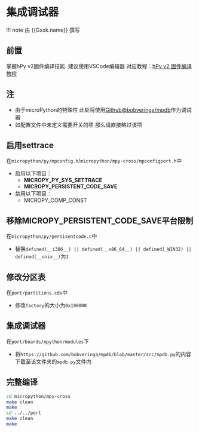 # 集成调试器

!!! note
	由 {{Gxxk.name}} 撰写

## 前置
掌握hPy v2固件编译技能.
建议使用VSCode编辑器
对应教程：[hPy v2 固件编译教程](/wiki/hPy_v2/FirmwareCompile)
## 注
- 由于microPython的特殊性 此处将使用[Github@bobveringa/mpdb](https://github.com/bobveringa/mpdb/)作为调试器
- 如配置文件中未定义需要开关的项 那么请直接略过该项
## 启用settrace
在`micropython/py/mpconfig.h`/`micropython/mpy-cross/mpconfigport.h`中

- 启用以下项目：
	- **MICROPY_PY_SYS_SETTRACE**
	- **MICROPY_PERSISTENT_CODE_SAVE**
- 禁用以下项目：
	- MICROPY_COMP_CONST
## 移除MICROPY_PERSISTENT_CODE_SAVE平台限制
在`micropython/py/persisentcode.c`中

- 替换`defined(__i386__) || defined(__x86_64__) || defined(_WIN32) || defined(__unix__)`为`1`
## 修改分区表
在`port/partitions.cdv`中

- 修改`factory`的大小为`0x190000`
## 集成调试器
在`port/boards/mpython/modules`下

- 将`https://github.com/bobveringa/mpdb/blob/master/src/mpdb.py`的内容下载至该文件夹的`mpdb.py`文件内
## 完整编译
```bash
cd micropython/mpy-cross
make clean
make
cd ../../port
make clean
make
```